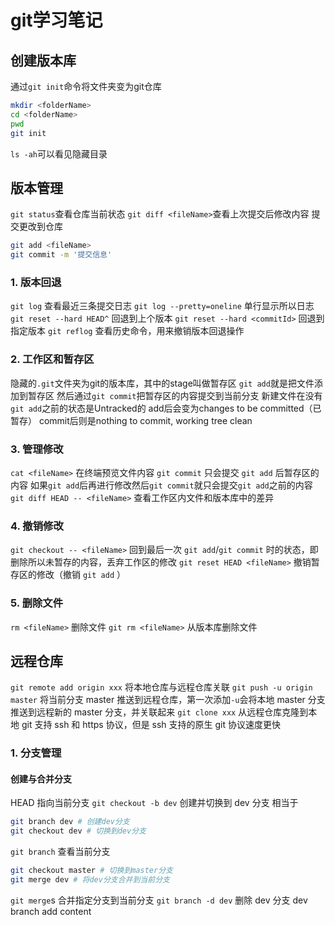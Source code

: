 # git学习笔记

## 创建版本库

通过`git init`命令将文件夹变为git仓库
```bash
mkdir <folderName>
cd <folderName>
pwd
git init
```
`ls -ah`可以看见隐藏目录

## 版本管理

`git status`查看仓库当前状态
`git diff <fileName>`查看上次提交后修改内容
提交更改到仓库
```bash
git add <fileName> 
git commit -m '提交信息'
```

### 1. 版本回退
`git log` 查看最近三条提交日志
`git log --pretty=oneline` 单行显示所以日志
`git reset --hard HEAD^` 回退到上个版本
`git reset --hard <commitId>` 回退到指定版本
`git reflog` 查看历史命令，用来撤销版本回退操作

### 2. 工作区和暂存区
隐藏的`.git`文件夹为git的版本库，其中的stage叫做暂存区
`git add`就是把文件添加到暂存区
然后通过`git commit`把暂存区的内容提交到当前分支
新建文件在没有`git add`之前的状态是Untracked的
add后会变为changes to be committed（已暂存）
commit后则是nothing to commit, working tree clean

### 3. 管理修改
`cat <fileName>` 在终端预览文件内容
`git commit` 只会提交 `git add` 后暂存区的内容
如果`git add`后再进行修改然后`git commit`就只会提交`git add`之前的内容
`git diff HEAD -- <fileName>` 查看工作区内文件和版本库中的差异

### 4. 撤销修改
`git checkout -- <fileName>` 回到最后一次 `git add`/`git commit` 时的状态，即删除所以未暂存的内容，丢弃工作区的修改
`git reset HEAD <fileName>` 撤销暂存区的修改（撤销 `git add` ）

### 5. 删除文件
`rm <fileName>` 删除文件
`git rm <fileName>` 从版本库删除文件

## 远程仓库
`git remote add origin xxx` 将本地仓库与远程仓库关联
`git push -u origin master` 将当前分支 master 推送到远程仓库，第一次添加`-u`会将本地 master 分支推送到远程新的 master 分支，并关联起来
`git clone xxx` 从远程仓库克隆到本地
git 支持 ssh 和 https 协议，但是 ssh 支持的原生 git 协议速度更快

### 1. 分支管理

#### 创建与合并分支
HEAD 指向当前分支
`git checkout -b dev` 创建并切换到 dev 分支
相当于
```bash
git branch dev # 创建dev分支
git checkout dev # 切换到dev分支
```
`git branch` 查看当前分支
```bash
git checkout master # 切换到master分支
git merge dev # 将dev分支合并到当前分支
```
`git merge`s 合并指定分支到当前分支
`git branch -d dev` 删除 dev 分支
dev branch add content